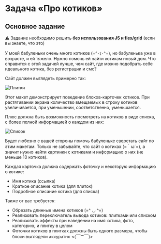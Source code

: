 # Задача «Про котиков»

## Основное задание

:warning: Задание необходимо решить __без использования JS и flex/grid__ (если вы знаете, что это)

У моей бабуленьки очень много котиков (=^･ｪ･^=), но бабуленька уже в возрасте, и ей тяжело. Нужно помочь ей найти котикам новый дом. Что справится с этой задачей лучше, чем сайт, где можно подобрать себе идеального котика, без регистрации и смс?

Сайт должен выглядеть примерно так:

![Плитки](https://user-images.githubusercontent.com/1089670/47491947-972d9700-d854-11e8-875e-8b5231d6835c.jpg)

Этот макет демонстрирует поведение блоков-карточек котиков. При растягивании экрана количество вмещаемых в строку котиков увеличивается, при уменьшении, соответственно, уменьшается.

Плюс должна быть возможность посмотреть на котиков в виде списка, с более полной информацией о каждом из них:

![Список](https://user-images.githubusercontent.com/1089670/47491940-94cb3d00-d854-11e8-9c41-9c900980a368.jpg)

Будет любезно с вашей стороны помочь бабуленьке сверстать сайт по этим макетам. Только не забывайте, что сайт о котиках (=｀ω´=), а значит нужно найти картинки с котиками и информацию о них (не меньше 10 котиков).

Каждая карточка должна содержать фоточку и некоторую информацию о котике:

- Имя котика (ссылка)
- Краткое описание котика (для плиток)
- Подробное описание котика (для списка)

Также от вас требуется:

- Обрезать длинные имена котиков (=^ ◡ ^=)
- Реализовать переключатель вывода котиков: плитками или списком
- Реализовать эффекты при наведении на имя котика, фото, категорию, и плитку в целом
- Фоточки котиков в плитках должны быть одного размера, чтобы блоки выглядели аккуратно <(￣︶￣)>
